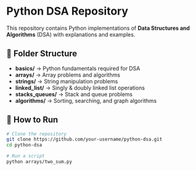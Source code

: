 # Python DSA Repository

This repository contains Python implementations of **Data Structures and Algorithms** (DSA) with explanations and examples.

## 📂 Folder Structure
- **basics/** → Python fundamentals required for DSA
- **arrays/** → Array problems and algorithms
- **strings/** → String manipulation problems
- **linked_list/** → Singly & doubly linked list operations
- **stacks_queues/** → Stack and queue problems
- **algorithms/** → Sorting, searching, and graph algorithms

## 🚀 How to Run
```bash
# Clone the repository
git clone https://github.com/your-username/python-dsa.git
cd python-dsa

# Run a script
python arrays/two_sum.py
